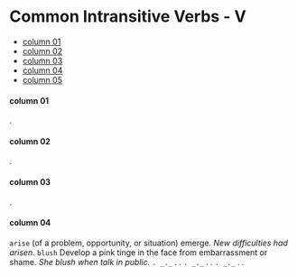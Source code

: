 # Common Intransitive Verbs - V #


* [column 01](#column-01)
* [column 02](#column-02)
* [column 03](#column-03)
* [column 04](#column-04)
* [column 05](#column-05)

#### column 01 ####
.

#### column 02 ####
.

#### column 03 ####
.

#### column 04 ####
`arise`
(of a problem, opportunity, or situation) emerge.
_New difficulties had arisen._
`blush`
Develop a pink tinge in the face from embarrassment or shame.
_She blush when talk in public._
``
.
_._
``
.
_._
``
.
_._
``
.
_._
``
.
_._
``
.
_._
